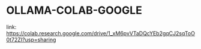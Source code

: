 # OLLAMA-COLAB-GOOGLE

link:
https://colab.research.google.com/drive/1_xM6pvVTaDQcYEb2gqCJ2sqToO0t72ZI?usp=sharing
